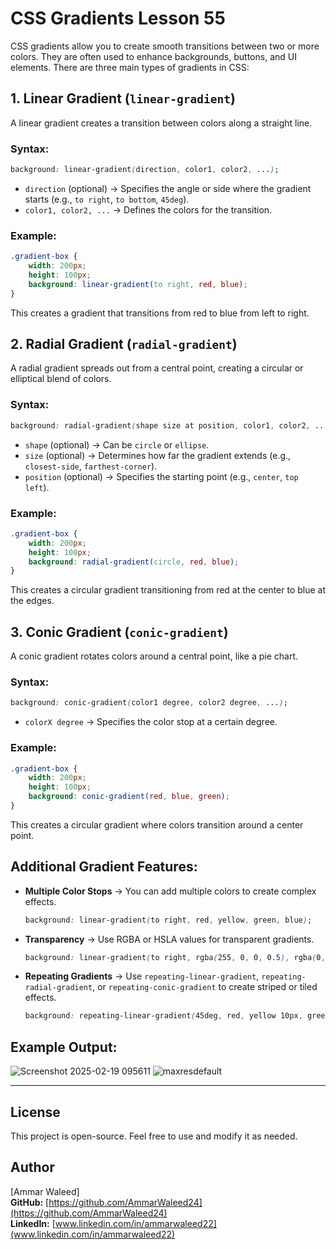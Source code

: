 # CSS Gradients Lesson 55

CSS gradients allow you to create smooth transitions between two or more colors. They are often used to enhance backgrounds, buttons, and UI elements. There are three main types of gradients in CSS:

## 1. Linear Gradient (`linear-gradient`)
A linear gradient creates a transition between colors along a straight line.

### Syntax:
```css
background: linear-gradient(direction, color1, color2, ...);
```
- `direction` (optional) → Specifies the angle or side where the gradient starts (e.g., `to right`, `to bottom`, `45deg`).
- `color1, color2, ...` → Defines the colors for the transition.

### Example:
```css
.gradient-box {
    width: 200px;
    height: 100px;
    background: linear-gradient(to right, red, blue);
}
```
This creates a gradient that transitions from red to blue from left to right.

## 2. Radial Gradient (`radial-gradient`)
A radial gradient spreads out from a central point, creating a circular or elliptical blend of colors.

### Syntax:
```css
background: radial-gradient(shape size at position, color1, color2, ...);
```
- `shape` (optional) → Can be `circle` or `ellipse`.
- `size` (optional) → Determines how far the gradient extends (e.g., `closest-side`, `farthest-corner`).
- `position` (optional) → Specifies the starting point (e.g., `center`, `top left`).

### Example:
```css
.gradient-box {
    width: 200px;
    height: 100px;
    background: radial-gradient(circle, red, blue);
}
```
This creates a circular gradient transitioning from red at the center to blue at the edges.

## 3. Conic Gradient (`conic-gradient`)
A conic gradient rotates colors around a central point, like a pie chart.

### Syntax:
```css
background: conic-gradient(color1 degree, color2 degree, ...);
```
- `colorX degree` → Specifies the color stop at a certain degree.

### Example:
```css
.gradient-box {
    width: 200px;
    height: 100px;
    background: conic-gradient(red, blue, green);
}
```
This creates a circular gradient where colors transition around a center point.

## Additional Gradient Features:
- **Multiple Color Stops** → You can add multiple colors to create complex effects.
  ```css
  background: linear-gradient(to right, red, yellow, green, blue);
  ```
- **Transparency** → Use RGBA or HSLA values for transparent gradients.
  ```css
  background: linear-gradient(to right, rgba(255, 0, 0, 0.5), rgba(0, 0, 255, 0.5));
  ```
- **Repeating Gradients** → Use `repeating-linear-gradient`, `repeating-radial-gradient`, or `repeating-conic-gradient` to create striped or tiled effects.
  ```css
  background: repeating-linear-gradient(45deg, red, yellow 10px, green 20px);
  ```

## Example Output:
![Screenshot 2025-02-19 095611](https://github.com/user-attachments/assets/d63bc380-19c6-433c-9f55-5f857f4cc233)
![maxresdefault](https://github.com/user-attachments/assets/23ed947c-cd4d-481f-a467-b9062230e122)

---

## License
This project is open-source. Feel free to use and modify it as needed.

## Author
[Ammar Waleed]  
**GitHub:** [https://github.com/AmmarWaleed24](https://github.com/AmmarWaleed24)  
**LinkedIn:** [www.linkedin.com/in/ammarwaleed22](www.linkedin.com/in/ammarwaleed22)

